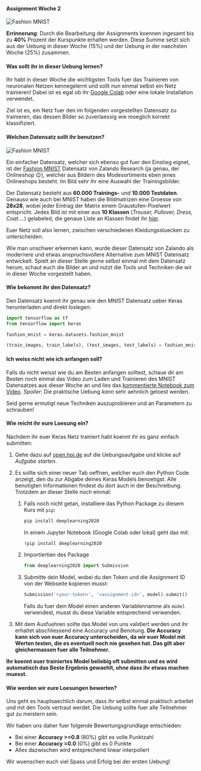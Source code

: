 #### Assignment Woche 2

![Fashion MNIST](https://github.com/zalandoresearch/fashion-mnist/raw/master/doc/img/embedding.gif)

**Errinnerung**: Durch die Bearbeitung der Assignments koennen ingesamt bis zu **40%** Prozent der Kurspunkte erhalten werden. Diese Summe setzt sich aus der Uebung in dieser Woche (15%) und der Uebung in der naechsten Woche (25%) zusammen.

#### Was sollt ihr in dieser Uebung lernen?

Ihr habt in dieser Woche die wichtigsten Tools fuer das Trainieren von neuronalen Netzen kennegelernt und sollt nun einmal selbst ein Netz trainieren! Dabei ist es egal ob ihr [Google Colab](https://colab.research.google.com/) oder eine lokale Installation verwendet.

Ziel ist es, ein Netz fuer den im folgenden vorgestellten Datensatz zu trainieren, das dessen Bilder so zuverlaessig wie moeglich korrekt klassifiziert.

#### Welchen Datensatz sollt ihr benutzen?

![Fashion MNIST](https://s3-eu-central-1.amazonaws.com/zalando-wp-zalando-research-production/2017/08/fashion-mnist-sprite.png)

Ein einfacher Datensatz, welcher sich ebenso gut fuer den Einstieg eignet, ist der [Fashion MNIST](https://research.zalando.com/welcome/mission/research-projects/fashion-mnist/) Datensatz von Zalando Research (ja genau, der Onlineshop :wink:), welcher aus Bildern des Modesortiments eben jenes Onlineshops besteht. Im Bild sehr ihr eine Auswahl der Trainingsbilder.

Der Datensatz besteht aus **60.000 Trainings-** und **10.000 Testdaten**. Genauso wie auch bei MNIST haben die Bildmatrizen eine Groesse von **28x28**, wobei jeder Eintrag der Matrix einem Graustufen-Pixelwert entspricht.
Jedes Bild ist mit einer aus **10 Klassen** (*Trouser, Pullover, Dress, Coat....*) gelabeled, die genaue Liste an Klassen findet ihr [hier](https://github.com/zalandoresearch/fashion-mnist#labels).

Euer Netz soll also lernen, zwischen verschiedenen Kleidungsstuecken zu unterscheiden. 

Wie man unschwer erkennen kann, wurde dieser Datensatz von Zalando als modernere und etwas anspruchsvollere Alternative zum MNIST Datensatz entwickelt. Spielt an dieser Stelle gerne selbst einmal mit dem Datensatz herum, schaut euch die Bilder an und nutzt die Tools und Techniken die wir in dieser Woche vorgestellt haben.

#### Wie bekommt ihr den Datensatz?

Den Datensatz koennt ihr genau wie den MNIST Datensatz ueber Keras herunterladen und direkt loslegen:

```python
import tensorflow as tf
from tensorflow import keras

fashion_mnist = keras.datasets.fashion_mnist

(train_images, train_labels), (test_images, test_labels) = fashion_mnist.load_data()
```

#### Ich weiss nicht wie ich anfangen soll?

Falls du nicht weisst wie du am Besten anfangen solltest, schaue dir am Besten noch einmal das Video zum Laden und Trainieren des MNIST Datensatzes aus dieser Woche an und lies das [kommentierte Notebook zum Video](../notebooks/first-mnist-net/mnist-commented-solution.ipynb). *Spoiler*: Die praktische Uebung *kann* sehr aehnlich geloest werden.

Seid gerne ermutigt neue Techniken auszuprobieren und an Parametern zu schrauben!

#### Wie reicht ihr eure Loesung ein?

Nachdem ihr euer Keras Netz trainiert habt koennt ihr es ganz einfach submitten:

1. Gehe dazu auf [open.hpi.de](https://open.hpi.de/) auf die Uebungsaufgabe und klicke auf *Aufgabe starten*.
2. Es sollte sich einer neuer Tab oeffnen, welcher euch den Python Code anzeigt, den du zur Abgabe deines Keras Models benoetigst. Alle benotigten Informationen findest du dort auch in der Beschreibung. Trotzdem an dieser Stelle noch einmal:
    1. Falls noch nicht getan, installiere das Python Package zu diesem Kurs mit `pip`:
        ```bash
        pip install deeplearning2020
        ```
        In einem Jupyter Notebook (Google Colab oder lokal) geht das mit:
        ```bash
        !pip install deeplearning2020
        ```
    2. Importiertien des Package
        ```python
        from deeplearning2020 import Submission
        ```
    3. Submitte dein Model, wobei du den Token und die Assignment ID von der Webseite kopieren musst:
        ```python
        Submission('<your-token>', '<assignment-id>', model).submit()
        ```
        Falls du fuer dein Model einen anderen Variablennamne als `model` verwendest, musst du diese Variable entsprechend verwenden.
    
3. Mit dem Ausfuehren sollte das Model von uns validiert werden und ihr erhaltet abschliessend eine Accuracy und Benotung. **Die Accuracy kann sich von euer Accuracy unterscheiden, da wir euer Model mit Werten testen, die es eventuell noch nie gesehen hat. Das gilt aber gleichermassen fuer alle Teilnehmer.**

**Ihr koennt euer trainiertes Model beliebig oft submitten und es wird automatisch das Beste Ergebnis gewaehlt, ohne dass ihr etwas machen muesst.**

#### Wie werden wir eure Loesungen bewerten?

Uns geht es hauptsaechlich darum, dass ihr selbst einmal praktisch arbeitet und mit den Tools vertraut werdet. Die Uebung sollte fuer alle Teilnehmer gut zu meistern sein.

Wir haben uns daher fuer folgende Bewertungsgrundlage entschieden:

- Bei einer **Accuracy >=0.8** (80%) gibt es volle Punktzahl
- Bei einer **Accuracy =0.0** (0%) gibt es 0 Punkte
- Alles dazwischen wird entsprechend linear interpoliert

Wir wuenschen euch viel Spass und Erfolg bei der ersten Uebung!